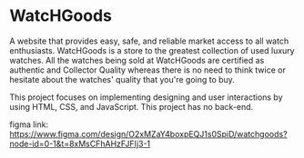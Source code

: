 # WatcHGoods
A website that provides easy, safe, and reliable market access to all watch enthusiasts.
WatcHGoods is a store to the greatest collection of used luxury watches. 
All the watches being sold at WatcHGoods are certified as authentic and Collector Quality whereas there is no need to think twice or hesitate about the watches' quality that you're going to buy.

This project focuses on implementing designing and user interactions by using HTML, CSS, and JavaScript. This project has no back-end.

figma link: https://www.figma.com/design/O2xMZaY4boxpEQJ1s0SpiD/watchgoods?node-id=0-1&t=8xMsCFhAHzFJFIj3-1
